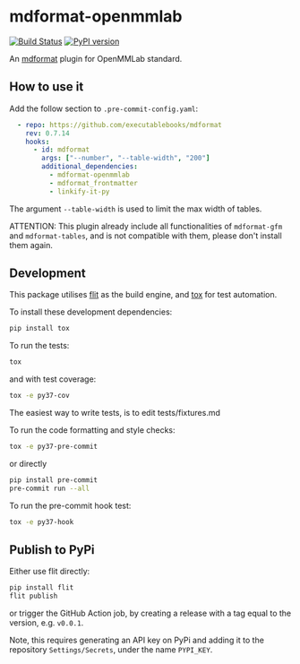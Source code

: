 # mdformat-openmmlab

[![Build Status][ci-badge]][ci-link]
[![PyPI version][pypi-badge]][pypi-link]

An [mdformat](https://github.com/executablebooks/mdformat) plugin for OpenMMLab standard.

## How to use it

Add the follow section to `.pre-commit-config.yaml`:

```yaml
  - repo: https://github.com/executablebooks/mdformat
    rev: 0.7.14
    hooks:
      - id: mdformat
        args: ["--number", "--table-width", "200"]
        additional_dependencies:
          - mdformat-openmmlab
          - mdformat_frontmatter
          - linkify-it-py
```

The argument `--table-width` is used to limit the max width of tables.

ATTENTION: This plugin already include all functionalities of `mdformat-gfm` and `mdformat-tables`, and is
not compatible with them, please don't install them again.

## Development

This package utilises [flit](https://flit.readthedocs.io) as the build engine, and [tox](https://tox.readthedocs.io) for test automation.

To install these development dependencies:

```bash
pip install tox
```

To run the tests:

```bash
tox
```

and with test coverage:

```bash
tox -e py37-cov
```

The easiest way to write tests, is to edit tests/fixtures.md

To run the code formatting and style checks:

```bash
tox -e py37-pre-commit
```

or directly

```bash
pip install pre-commit
pre-commit run --all
```

To run the pre-commit hook test:

```bash
tox -e py37-hook
```

## Publish to PyPi

Either use flit directly:

```bash
pip install flit
flit publish
```

or trigger the GitHub Action job, by creating a release with a tag equal to the version, e.g. `v0.0.1`.

Note, this requires generating an API key on PyPi and adding it to the repository `Settings/Secrets`, under the name `PYPI_KEY`.

[ci-badge]: https://github.com/open-mmlab/mdformat-openmmlab/workflows/CI/badge.svg?branch=master
[ci-link]: https://github.com/open-mmlab/mdformat-openmmlab/actions?query=workflow%3ACI+branch%3Amaster+event%3Apush
[pypi-badge]: https://img.shields.io/pypi/v/mdformat-openmmlab.svg
[pypi-link]: https://pypi.org/project/mdformat-openmmlab
